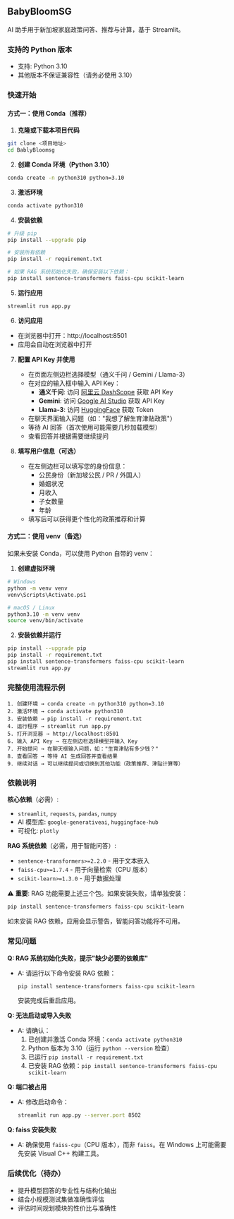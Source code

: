 ## BabyBloomSG

AI 助手用于新加坡家庭政策问答、推荐与计算，基于 Streamlit。

### 支持的 Python 版本
- 支持: Python 3.10
- 其他版本不保证兼容性（请务必使用 3.10）

### 快速开始

#### 方式一：使用 Conda（推荐）

1) **克隆或下载本项目代码**
```bash
git clone <项目地址>
cd BablyBloomsg
```

2) **创建 Conda 环境（Python 3.10）**
```bash
conda create -n python310 python=3.10
```

3) **激活环境**
```bash
conda activate python310
```

4) **安装依赖**
```bash
# 升级 pip
pip install --upgrade pip

# 安装所有依赖
pip install -r requirement.txt

# 如果 RAG 系统初始化失败，确保安装以下依赖：
pip install sentence-transformers faiss-cpu scikit-learn
```

5) **运行应用**
```bash
streamlit run app.py
```

6) **访问应用**
- 在浏览器中打开：http://localhost:8501
- 应用会自动在浏览器中打开

7) **配置 API Key 并使用**
   - 在页面左侧边栏选择模型（通义千问 / Gemini / Llama-3）
   - 在对应的输入框中输入 API Key：
     - **通义千问**: 访问 [阿里云 DashScope](https://dashscope.console.aliyun.com/) 获取 API Key
     - **Gemini**: 访问 [Google AI Studio](https://aistudio.google.dev/) 获取 API Key
     - **Llama-3**: 访问 [HuggingFace](https://huggingface.co/settings/tokens) 获取 Token
   - 在聊天界面输入问题（如："我想了解生育津贴政策"）
   - 等待 AI 回答（首次使用可能需要几秒加载模型）
   - 查看回答并根据需要继续提问

8) **填写用户信息（可选）**
   - 在左侧边栏可以填写您的身份信息：
     - 公民身份（新加坡公民 / PR / 外国人）
     - 婚姻状况
     - 月收入
     - 子女数量
     - 年龄
   - 填写后可以获得更个性化的政策推荐和计算

#### 方式二：使用 venv（备选）

如果未安装 Conda，可以使用 Python 自带的 venv：

1) **创建虚拟环境**
```bash
# Windows
python -m venv venv
venv\Scripts\Activate.ps1

# macOS / Linux
python3.10 -m venv venv
source venv/bin/activate
```

2) **安装依赖并运行**
```bash
pip install --upgrade pip
pip install -r requirement.txt
pip install sentence-transformers faiss-cpu scikit-learn
streamlit run app.py
```

### 完整使用流程示例

```
1. 创建环境 → conda create -n python310 python=3.10
2. 激活环境 → conda activate python310
3. 安装依赖 → pip install -r requirement.txt
4. 运行程序 → streamlit run app.py
5. 打开浏览器 → http://localhost:8501
6. 输入 API Key → 在左侧边栏选择模型并输入 Key
7. 开始提问 → 在聊天框输入问题，如："生育津贴有多少钱？"
8. 查看回答 → 等待 AI 生成回答并查看结果
9. 继续对话 → 可以继续提问或切换到其他功能（政策推荐、津贴计算等）
```

### 依赖说明

**核心依赖**（必需）:
- `streamlit`, `requests`, `pandas`, `numpy`
- AI 模型库: `google-generativeai`, `huggingface-hub`
- 可视化: `plotly`

**RAG 系统依赖**（必需，用于智能问答）:
- `sentence-transformers>=2.2.0` - 用于文本嵌入
- `faiss-cpu>=1.7.4` - 用于向量检索（CPU 版本）
- `scikit-learn>=1.3.0` - 用于数据处理

⚠️ **重要**: RAG 功能需要上述三个包。如果安装失败，请单独安装：
```bash
pip install sentence-transformers faiss-cpu scikit-learn
```

如未安装 RAG 依赖，应用会显示警告，智能问答功能将不可用。

### 常见问题

**Q: RAG 系统初始化失败，提示"缺少必要的依赖库"**
- A: 请运行以下命令安装 RAG 依赖：
  ```bash
  pip install sentence-transformers faiss-cpu scikit-learn
  ```
  安装完成后重启应用。

**Q: 无法启动或导入失败**
- A: 请确认：
  1. 已创建并激活 Conda 环境：`conda activate python310`
  2. Python 版本为 3.10（运行 `python --version` 检查）
  3. 已运行 `pip install -r requirement.txt`
  4. 已安装 RAG 依赖：`pip install sentence-transformers faiss-cpu scikit-learn`

**Q: 端口被占用**
- A: 修改启动命令：
  ```bash
  streamlit run app.py --server.port 8502
  ```

**Q: faiss 安装失败**
- A: 确保使用 `faiss-cpu`（CPU 版本），而非 `faiss`。在 Windows 上可能需要先安装 Visual C++ 构建工具。

### 后续优化（待办）
- 提升模型回答的专业性与结构化输出
- 结合小规模测试集做准确性评估
- 评估时间规划模块的性价比与准确性
